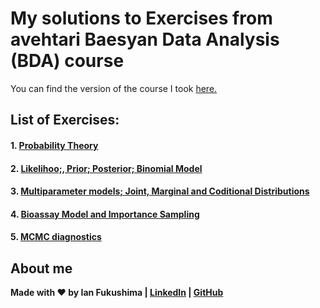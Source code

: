 # My solutions to Exercises from avehtari Baesyan Data Analysis (BDA) course

You can find the version of the course I took [here.](https://github.com/isfuku/BDA_course_Aalto)

## List of Exercises:
#### 1. [Probability Theory](https://github.com/isfuku/BDA-exercises/blob/master/ex1.ipynb)
#### 2. [Likelihoo;, Prior; Posterior; Binomial Model](https://github.com/isfuku/BDA-exercises/blob/master/ex2.ipynb)
#### 3. [Multiparameter models; Joint, Marginal and Coditional Distributions](https://github.com/isfuku/BDA-exercises/blob/master/ex3.ipynb)
#### 4. [Bioassay Model and Importance Sampling](https://github.com/isfuku/BDA-exercises/blob/master/ex4.ipynb)
#### 5. [MCMC diagnostics](https://github.com/isfuku/BDA-exercises/blob/master/ex5.ipynb)

## About me
**Made with ❤️ by Ian Fukushima | [LinkedIn](https://linkedin.com/in/ian-fukushima) | [GitHub](https://github.com/is-fuku)**
